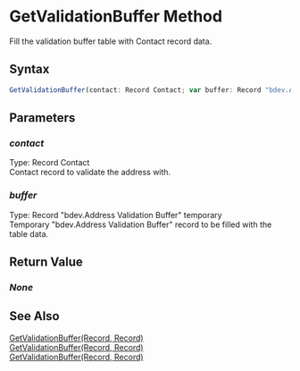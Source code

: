 # GetValidationBuffer Method
Fill the validation buffer table with Contact record data.

## Syntax
```javascript
GetValidationBuffer(contact: Record Contact; var buffer: Record "bdev.Address Validation Buffer" temporary)
```

## Parameters
### *contact*
Type: Record Contact<br/>
Contact record to validate the address with.
### *buffer*
Type: Record "bdev.Address Validation Buffer" temporary<br/>
Temporary "bdev.Address Validation Buffer" record to be filled with the table data.

## Return Value
### *None*

## See Also
[GetValidationBuffer(Record, Record)](./GetValidationBuffer2.md)<br />
[GetValidationBuffer(Record, Record)](./GetValidationBuffer3.md)<br />
[GetValidationBuffer(Record, Record)](./GetValidationBuffer4.md)<br />
